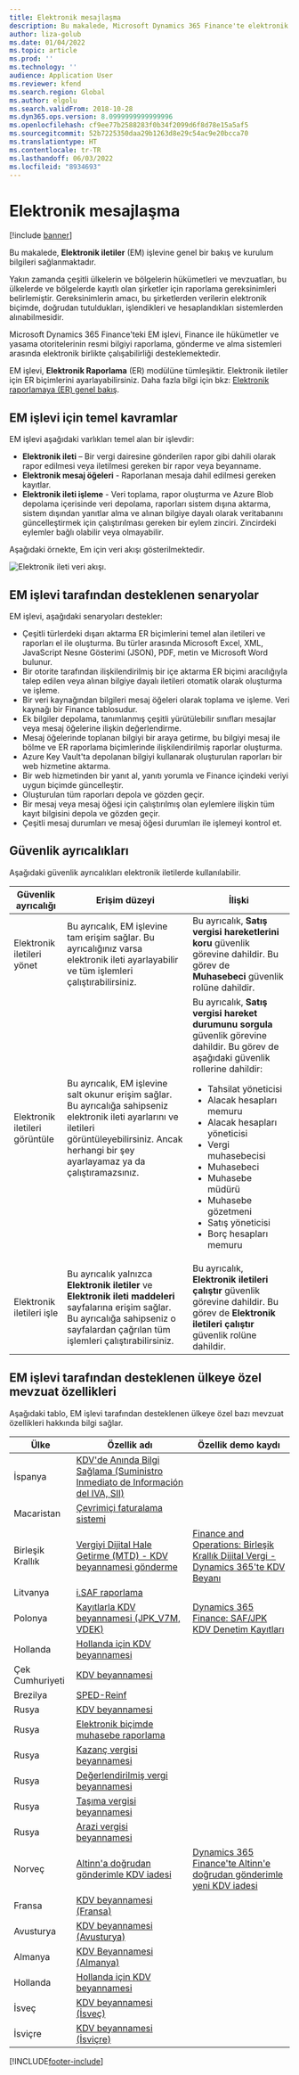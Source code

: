 ```yaml
---
title: Elektronik mesajlaşma
description: Bu makalede, Microsoft Dynamics 365 Finance'te elektronik mesajlaşma ile ilgili kurulum bilgileri ve sürece genel bir bakış sağlanmaktadır.
author: liza-golub
ms.date: 01/04/2022
ms.topic: article
ms.prod: ''
ms.technology: ''
audience: Application User
ms.reviewer: kfend
ms.search.region: Global
ms.author: elgolu
ms.search.validFrom: 2018-10-28
ms.dyn365.ops.version: 8.0999999999999996
ms.openlocfilehash: cf9ee77b2588283f0b34f2099d6f8d78e15a5af5
ms.sourcegitcommit: 52b7225350daa29b1263d8e29c54ac9e20bcca70
ms.translationtype: HT
ms.contentlocale: tr-TR
ms.lasthandoff: 06/03/2022
ms.locfileid: "8934693"
---
```

# <a name="electronic-messaging"></a>Elektronik mesajlaşma

[!include [banner](../includes/banner.md)]

Bu makalede, **Elektronik iletiler** (EM) işlevine genel bir bakış ve kurulum bilgileri sağlanmaktadır.

Yakın zamanda çeşitli ülkelerin ve bölgelerin hükümetleri ve mevzuatları, bu ülkelerde ve bölgelerde kayıtlı olan şirketler için raporlama gereksinimleri belirlemiştir. Gereksinimlerin amacı, bu şirketlerden verilerin elektronik biçimde, doğrudan tutuldukları, işlendikleri ve hesaplandıkları sistemlerden alınabilmesidir.

Microsoft Dynamics 365 Finance'teki EM işlevi, Finance ile hükümetler ve yasama otoritelerinin resmi bilgiyi raporlama, gönderme ve alma sistemleri arasında elektronik birlikte çalışabilirliği desteklemektedir.

EM işlevi, **Elektronik Raporlama** (ER) modülüne tümleşiktir. Elektronik iletiler için ER biçimlerini ayarlayabilirsiniz. Daha fazla bilgi için bkz: [Elektronik raporlamaya (ER) genel bakış](/dynamics365/unified-operations/dev-itpro/analytics/general-electronic-reporting).

## <a name="basic-concepts-for-em-functionality"></a>EM işlevi için temel kavramlar

EM işlevi aşağıdaki varlıkları temel alan bir işlevdir:

- **Elektronik ileti** – Bir vergi dairesine gönderilen rapor gibi dahili olarak rapor edilmesi veya iletilmesi gereken bir rapor veya beyanname.
- **Elektronik mesaj öğeleri** - Raporlanan mesaja dahil edilmesi gereken kayıtlar.
- **Elektronik ileti işleme** - Veri toplama, rapor oluşturma ve Azure Blob depolama içerisinde veri depolama, raporları sistem dışına aktarma, sistem dışından yanıtlar alma ve alınan bilgiye dayalı olarak veritabanını güncelleştirmek için çalıştırılması gereken bir eylem zinciri. Zincirdeki eylemler bağlı olabilir veya olmayabilir.

Aşağıdaki örnekte, Em için veri akışı gösterilmektedir.

![Elektronik ileti veri akışı.](media/electronic-messaging-data-flow.png)

## <a name="scenarios-supported-by-the-em-functionality"></a>EM işlevi tarafından desteklenen senaryolar

EM işlevi, aşağıdaki senaryoları destekler:

- Çeşitli türlerdeki dışarı aktarma ER biçimlerini temel alan iletileri ve raporları el ile oluşturma. Bu türler arasında Microsoft Excel, XML, JavaScript Nesne Gösterimi (JSON), PDF, metin ve Microsoft Word bulunur.
- Bir otorite tarafından ilişkilendirilmiş bir içe aktarma ER biçimi aracılığıyla talep edilen veya alınan bilgiye dayalı iletileri otomatik olarak oluşturma ve işleme.
- Bir veri kaynağından bilgileri mesaj öğeleri olarak toplama ve işleme. Veri kaynağı bir Finance tablosudur.
- Ek bilgiler depolama, tanımlanmış çeşitli yürütülebilir sınıfları mesajlar veya mesaj öğelerine ilişkin değerlendirme.
- Mesaj öğelerinde toplanan bilgiyi bir araya getirme, bu bilgiyi mesaj ile bölme ve ER raporlama biçimlerinde ilişkilendirilmiş raporlar oluşturma.
- Azure Key Vault'ta depolanan bilgiyi kullanarak oluşturulan raporları bir web hizmetine aktarma.
- Bir web hizmetinden bir yanıt al, yanıtı yorumla ve Finance içindeki veriyi uygun biçimde güncelleştir.
- Oluşturulan tüm raporları depola ve gözden geçir.
- Bir mesaj veya mesaj öğesi için çalıştırılmış olan eylemlere ilişkin tüm kayıt bilgisini depola ve gözden geçir.
- Çeşitli mesaj durumları ve mesaj öğesi durumları ile işlemeyi kontrol et.

## <a name="security-privileges"></a>Güvenlik ayrıcalıkları

Aşağıdaki güvenlik ayrıcalıkları elektronik iletilerde kullanılabilir.

| Güvenlik ayrıcalığı           | Erişim düzeyi | İlişki |
|------------------------------|--------------|-------------|
| Elektronik iletileri yönet | Bu ayrıcalık, EM işlevine tam erişim sağlar. Bu ayrıcalığınız varsa elektronik ileti ayarlayabilir ve tüm işlemleri çalıştırabilirsiniz. | Bu ayrıcalık, **Satış vergisi hareketlerini koru** güvenlik görevine dahildir. Bu görev de **Muhasebeci** güvenlik rolüne dahildir. |
| Elektronik iletileri görüntüle     | Bu ayrıcalık, EM işlevine salt okunur erişim sağlar. Bu ayrıcalığa sahipseniz elektronik ileti ayarlarını ve iletileri görüntüleyebilirsiniz. Ancak herhangi bir şey ayarlayamaz ya da çalıştıramazsınız. | Bu ayrıcalık, **Satış vergisi hareket durumunu sorgula** güvenlik görevine dahildir. Bu görev de aşağıdaki güvenlik rollerine dahildir:<ul><li>Tahsilat yöneticisi</li><li>Alacak hesapları memuru</li><li>Alacak hesapları yöneticisi</li><li>Vergi muhasebecisi</li><li>Muhasebeci</li><li>Muhasebe müdürü</li><li>Muhasebe gözetmeni</li><li>Satış yöneticisi</li><li>Borç hesapları memuru</li></ul> |
| Elektronik iletileri işle  | Bu ayrıcalık yalnızca **Elektronik iletiler** ve **Elektronik ileti maddeleri** sayfalarına erişim sağlar. Bu ayrıcalığa sahipseniz o sayfalardan çağrılan tüm işlemleri çalıştırabilirsiniz. | Bu ayrıcalık, **Elektronik iletileri çalıştır** güvenlik görevine dahildir. Bu görev de **Elektronik iletileri çalıştır** güvenlik rolüne dahildir. |

## <a name="country-specific-regulatory-features-supported-by-the-em-functionality"></a>EM işlevi tarafından desteklenen ülkeye özel mevzuat özellikleri

Aşağıdaki tablo, EM işlevi tarafından desteklenen ülkeye özel bazı mevzuat özellikleri hakkında bilgi sağlar.

| Ülke     | Özellik adı | Özellik demo kaydı |
|-------------|--------------|------------------------|
| İspanya       | [KDV'de Anında Bilgi Sağlama (Suministro Inmediato de Información del IVA, SII)](../localizations/emea-esp-sii.md) | |
| Macaristan     | [Çevrimiçi faturalama sistemi](../localizations/emea-hun-online-invoicing.md) | |
| Birleşik Krallık | [Vergiyi Dijital Hale Getirme (MTD) - KDV beyannamesi gönderme](../localizations/emea-gbr-mtd-vat-integration.md) | [Finance and Operations: Birleşik Krallık Dijital Vergi - Dynamics 365'te KDV Beyanı](https://community.dynamics.com/365/b/techtalks/posts/finance-and-operations-uk-digital-tax-vat-declaration-in-dynamics-365) |
| Litvanya   | [i.SAF raporlama](../localizations/emea-ltu-isaf.md) | |
| Polonya      | [Kayıtlarla KDV beyannamesi (JPK_V7M, VDEK)](../localizations/emea-pol-vdek.md) | [Dynamics 365 Finance: SAF/JPK KDV Denetim Kayıtları](https://community.dynamics.com/365/b/techtalks/posts/dynamics-365-finance-saf-jpk-vat-audit-registers-june-4-2020) |
| Hollanda | [Hollanda için KDV beyannamesi](../localizations/emea-nl-vat-declaration-netherlands.md) | |
| Çek Cumhuriyeti | [KDV beyannamesi](../localizations/emea-cze-vat-declaration-tax-declaration-model.md) | |
| Brezilya      | [SPED-Reinf](../localizations/latam-bra-sped-reinf-overview.md) | |
| Rusya      | [KDV beyannamesi](../localizations/rus-vat-declaration.md) | |
| Rusya      | [Elektronik biçimde muhasebe raporlama](../localizations/rus-accounting-reporting.md) | |
| Rusya      | [Kazanç vergisi beyannamesi](../localizations/rus-profit-tax-declaration.md) | |
| Rusya      | [Değerlendirilmiş vergi beyannamesi](../localizations/rus-assessed-tax-declaration.md) | |
| Rusya      | [Taşıma vergisi beyannamesi](../localizations/rus-transport-tax-declaration.md) | |
| Rusya      | [Arazi vergisi beyannamesi](../localizations/rus-land-tax-declaration.md) | |
| Norveç      | [Altinn'a doğrudan gönderimle KDV iadesi](../localizations/emea-nor-vat-return.md) | [Dynamics 365 Finance'te Altinn'e doğrudan gönderimle yeni KDV iadesi](https://community.dynamics.com/365/dynamics-365-fasttrack/b/techtalks/posts/new-vat-return-with-direct-submission-to-altinn-in-dynamics-365-finance-december-1-2021) |
| Fransa      | [KDV beyannamesi (Fransa)](../localizations/emea-fra-VAT-declaration-preview-France.md) | |
| Avusturya     | [KDV beyannamesi (Avusturya)](../localizations/emea-aut-vat-declaration-austria.md) | |
| Almanya     | [KDV Beyannamesi (Almanya)](../localizations/emea-deu-vat-declaration-germany.md) | |
| Hollanda | [Hollanda için KDV beyannamesi](../localizations/emea-nl-vat-declaration-netherlands.md) | |
| İsveç      | [KDV beyannamesi (İsveç)](../localizations/emea-swe-VAT-declaration-Sweden.md) | |
| İsviçre | [KDV beyannamesi (İsviçre)](../localizations/emea-che-vat-declaration-switzerland.md) | |

[!INCLUDE[footer-include](../../includes/footer-banner.md)]

